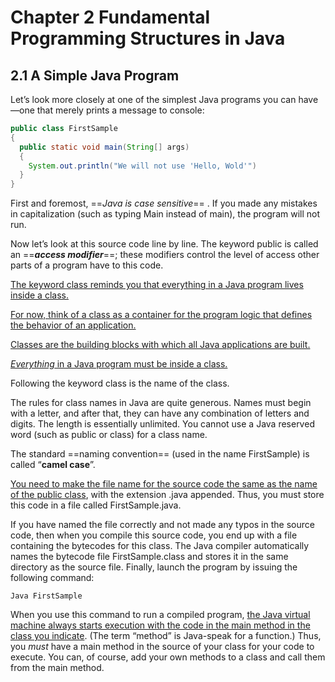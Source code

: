 # Chapter 2 Fundamental Programming Structures in Java

## 2.1 A Simple Java Program

Let’s look more closely at one of the simplest Java programs you can have—one that merely prints a message to console:

``````java
public class FirstSample
{
  public static void main(String[] args)
  {
    System.out.println("We will not use 'Hello, Wold'")
  }
}
``````

First and foremost, ==*Java is case sensitive*== . If you made any mistakes in capitalization (such as typing Main instead of main), the program will not run.



Now let’s look at this source code line by line. The keyword public is called an ==***access modifier***==; these modifiers control the level of access other parts of a program have to this code. 



<u>The keyword class reminds you that everything in a Java program lives inside a class.</u>

<u>For now, think of a class as a container for the program logic that defines the behavior of an application.</u> 

<u>Classes are the building blocks with which all Java applications are built.</u>

<u>*Everything* in a Java program must be inside a class.</u>



Following the keyword class is the name of the class. 

The rules for class names in Java are quite generous. Names must begin with a letter, and after that, they can have any combination of letters and digits. The length is essentially unlimited. You cannot use a Java reserved word (such as public or class) for a class name.

The standard ==naming convention== (used in the name FirstSample) is called “**camel case**”.



<u>You need to make the file name for the source code the same as the name of the public class</u>, with the extension .java appended. Thus, you must store this code in a file called FirstSample.java.



If you have named the file correctly and not made any typos in the source code, then when you compile this source code, you end up with a file containing the bytecodes for this class. The Java compiler automatically names the bytecode file FirstSample.class and stores it in the same directory as the source file. Finally, launch the program by issuing the following command:

``````shell
Java FirstSample
``````



When you use this command to run a compiled program, <u>the Java virtual machine always starts execution with the code in the main method in the class you indicate</u>. (The term “method” is Java-speak for a function.) Thus, you *must* have a main method in the source of your class for your code to execute. You can, of course, add your own methods to a class and call them from the main method. 



